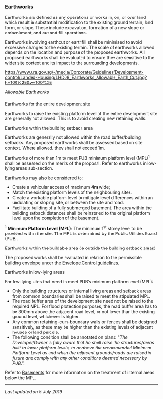 ### Earthworks

Earthworks are defined as any operations or works in, on, or over land
which result in substantial modification to the existing ground terrain,
land form, or slope. These include excavation, formation of a new slope
or embankment, and cut and fill operations.

Earthworks involving earthcut or earthfill shall be minimised to avoid
excessive changes to the existing terrain. The scale of earthworks
allowed depends on the location and purpose of the proposed earthworks.
All proposed earthworks shall be evaluated to ensure they are sensitive
to the wider site context and its impact to the surrounding
developments.

<https://www.ura.gov.sg/-/media/Corporate/Guidelines/Development-control/Landed-Housing/LHD08_Earthworks_Allowable_Earth_Cut.jpg?h=100%25&w=100%25>

*Allowable Earthworks*

### 

<a href="#Entire-development-site" class="collapsible collapsed"
data-toggle="collapse"></a>

Earthworks for the entire development site

Earthworks to raise the existing platform level of the entire
development site are generally not allowed. This is to avoid creating
new retaining walls.

<a href="#Within-building-setback-distances"
class="collapsible collapsed" data-toggle="collapse"></a>

Earthworks within the building setback area

Earthworks are generally not allowed within the road buffer/building
setbacks. Any proposed earthworks shall be assessed based on site
context. Where allowed, they shall not exceed 1m.

Earthworks of more than 1m to meet PUB minimum platform level
(MPL)<sup>1</sup> shall be assessed on the merits of the proposal. Refer
to earthworks in low-lying areas sub-section.

Earthworks may also be considered to:

-   Create a vehicular access of maximum **4m** wide;
-   Match the existing platform levels of the neighbouring sites.
-   Create a workable platform level to mitigate level differences
    within an undulating or sloping site, or between the site and road.
-   Facilitate building of a fully submerged basement. The area within
    the building setback distances shall be reinstated to the original
    platform level upon the completion of the basement.

<sup>1</sup> **Minimum Platform Level (MPL)**: The minimum
1<sup>st</sup> storey level to be provided within the site. The MPL is
determined by the Public Utilities Board (PUB).

<a href="#Within-buildable-area" class="collapsible collapsed"
data-toggle="collapse"></a>

Earthworks within the buildable area (ie outside the building setback
areas)

The proposed works shall be evaluated in relation to the permissible
building envelope under the <a
href="https://www.ura.gov.sg/Corporate/Guidelines/Development-Control/Residential/Semi-Detached-Houses/EC"
target="_blank">Envelope Control guidelines</a>.

<a href="#Earthworks-Low" class="collapsible collapsed"
data-toggle="collapse"></a>

Earthworks in low-lying areas

For low-lying sites that need to meet PUB’s minimum platform level
(MPL):

-   Only the building structures or internal living areas and setback
    areas from common boundaries shall be raised to meet the stipulated
    MPL.
-   The road buffer area of the development site need not be raised to
    the required MPL. For flood protection purposes, the road buffer
    area has to be 300mm above the adjacent road level, or not lower
    than the existing ground level, whichever is higher.
-   Any common retaining-cum-boundary walls or fences shall be designed
    sensitively, as these may be higher than the existing levels of
    adjacent houses or land parcels.
-   The following condition shall be annotated on plans: "*The
    Developer/Owner is fully aware that he shall raise the
    structures/areas built to lower platform levels, to or above the
    recommended Minimum Platform Level as and when the adjacent
    grounds/roads are raised in future and comply with any other
    conditions deemed necessary by PUB*.”.

Refer
to [Basements](https://www.ura.gov.sg/Corporate/Guidelines/Development-Control/Residential/Semi-Detached-Houses/EC)
for more information on the treatment of internal areas below the MPL.

------------------------------------------------------------------------

*Last updated on 5 July 2019*
